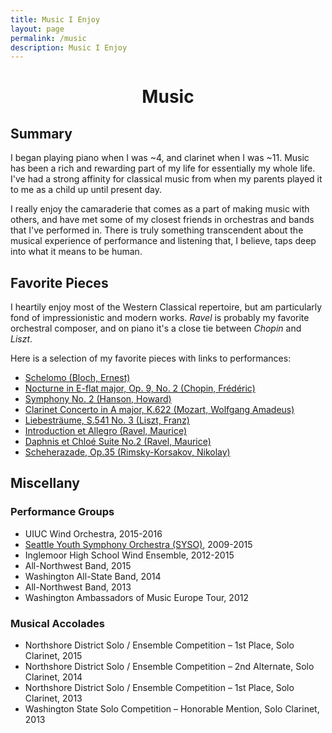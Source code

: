 ```yaml
---
title: Music I Enjoy
layout: page
permalink: /music
description: Music I Enjoy
---
```


<h1 style="text-align: center;">Music</h1>

## Summary

I began playing piano when I was ~4, and clarinet when I was ~11. Music has been a rich and rewarding part of my life for essentially my whole life. I've had a strong affinity for classical music from when my parents played it to me as a child up until present day.

I really enjoy the camaraderie that comes as a part of making music with others, and have met some of my closest friends in orchestras and bands that I've performed in. There is truly something transcendent about the musical experience of performance and listening that, I believe, taps deep into what it means to be human.

## Favorite Pieces

I heartily enjoy most of the Western Classical repertoire, but am particularly fond of impressionistic and modern works. *Ravel* is probably my favorite orchestral composer, and on piano it's a close tie between *Chopin* and *Liszt*.

Here is a selection of my favorite pieces with links to performances:

* [Schelomo (Bloch, Ernest)](https://www.youtube.com/watch?v=aXPR8w1DcqU)
* [Nocturne in E-flat major, Op. 9, No. 2 (Chopin, Frédéric)](https://www.youtube.com/watch?v=9E6b3swbnWg)
* [Symphony No. 2 (Hanson, Howard)](https://www.youtube.com/watch?v=FkxBAaME-ag)
* [Clarinet Concerto in A major, K.622 (Mozart, Wolfgang Amadeus)](https://www.youtube.com/watch?v=o_gm0NCabPs)
* [Liebesträume, S.541 No. 3 (Liszt, Franz)](https://www.youtube.com/watch?v=KpOtuoHL45Y)
* [Introduction et Allegro (Ravel, Maurice)](https://www.youtube.com/watch?v=bBm1w8J63mg)
* [Daphnis et Chloé Suite No.2 (Ravel, Maurice)](https://www.youtube.com/watch?v=amGl9Qmgu7E)
* [Scheherazade, Op.35 (Rimsky-Korsakov, Nikolay)](https://www.youtube.com/watch?v=SQNymNaTr-Y)

## Miscellany

### Performance Groups
* UIUC Wind Orchestra, 2015-2016
* [Seattle Youth Symphony Orchestra (SYSO)](http://syso.org/), 2009-2015
* Inglemoor High School Wind Ensemble, 2012-2015
* All-Northwest Band, 2015
* Washington All-State Band, 2014
* All-Northwest Band, 2013
* Washington Ambassadors of Music Europe Tour, 2012

### Musical Accolades

* Northshore District Solo / Ensemble Competition – 1st Place, Solo Clarinet, 2015
* Northshore District Solo / Ensemble Competition – 2nd Alternate, Solo Clarinet, 2014
* Northshore District Solo / Ensemble Competition – 1st Place, Solo Clarinet, 2013
* Washington State Solo Competition – Honorable Mention, Solo Clarinet, 2013
